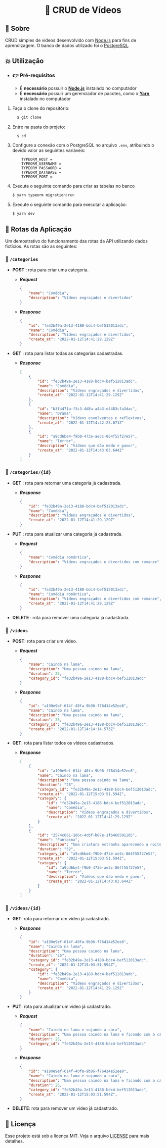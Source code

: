 <h1 align="center">
    <p> 🎥 CRUD de Vídeos </p>
</h1>

## 🔖 Sobre

CRUD simples de vídeos desenvolvido com [Node.js](https://nodejs.org/en/t) para fins de aprendizagem. O banco de dados utilizado foi o [PostgreSQL](https://www.h2database.com/html/main.html).

## 💥 Utilização

- ### 👉 **Pré-requisitos**

  - É **necessário** possuir o **[Node.js](https://www.oracle.com/java/technologies/downloads//)** instalado no computador
  - É **necessário** possuir um gerenciador de pacotes, como o **[Yarn](https://yarnpkg.com/)**, instalado no computador

1. Faça o clone do repositório:

	```sh
	  $ git clone
	```

2. Entre na pasta do projeto:

	```sh
	  $ cd
	```

3. Configure a conexão com o PostgreSQL no arquivo `.env`, atribuindo o devido valor as seguintes variáveis:

    ```
        TYPEORM_HOST =
        TYPEORM_USERNAME =
        TYPEORM_PASSWORD =
        TYPEORM_DATABASE =
        TYPEORM_PORT =
    ```

4. Execute o seguinte comando para criar as tabelas no banco

    ```sh
    $ yarn typeorm migration:run
    ```

5. Execute o seguinte comando para executar a aplicação:

    ```sh
    $ yarn dev
    ```
## 🔰 Rotas da Aplicação

Um demostrativo do funcionamento das rotas da API utilizando dados fictícios. As rotas são as seguintes:

### 🚏 `/categories`

* **POST** : rota para criar uma categoria.

    - ***Request***

        ```json
        {
	        "name": "Comédia",
	        "description": "Vídeos engraçados e divertidos"
        }
        ```

    - ***Response***

        ```json
        {
            "id": "fe32b49a-2e13-4188-bdc4-bef512013adc",
            "name": "Comédia",
	        "description": "Vídeos engraçados e divertidos",
            "create_at": "2022-01-12T14:41:29.129Z"
        }
        ```
* **GET** : rota para listar todas as categorias cadastradas.

    - ***Response***

        ```json
        [
            {
                "id": "fe32b49a-2e13-4188-bdc4-bef512013adc",
                "name": "Comédia",
	            "description": "Vídeos engraçados e divertidos",
                "create_at": "2022-01-12T14:41:29.129Z"
            },
            {
                "id": "b3f4471a-f3c3-4d8a-a4a3-e4483cfa3dac",
                "name": "Drama",
	            "description": "Vídeos envolventes e reflexivos",
                "create_at": "2022-01-12T14:42:23.071Z"
            },
            {
                "id": "a9cd6be4-f9b0-473e-ae3c-864f55f27e57",
                "name": "Terror",
	            "description": "Vídeos que dão medo e pavor",
                "create_at": "2022-01-12T14:43:03.644Z"
            }
        ]
        ```
### 🚏 `/categories/{id}`

* **GET** : rota para retornar uma categoria já cadastrada.

    - ***Response***

        ```json
        {
            "id": "fe32b49a-2e13-4188-bdc4-bef512013adc",
            "name": "Comédia",
	        "description": "Vídeos engraçados e divertidos",
            "create_at": "2022-01-12T14:41:29.129Z"
        }
        ```

* **PUT** :  rota para atualizar uma categoria já cadastrada.

    - ***Request***

        ```json
        {
            "name": "Comédia romântica",
	        "description": "Vídeos engraçados e divertidos com romance"
        }
        ```

    - ***Response***

        ```json
        {
            "id": "fe32b49a-2e13-4188-bdc4-bef512013adc",
            "name": "Comédia romântica",
	        "description": "Vídeos engraçados e divertidos com romance",
            "create_at": "2022-01-12T14:41:29.129Z"
        }
        ```

* **DELETE** : rota para remover uma categoria já cadastrada.

### 🚏 `/videos`

* **POST**: rota para criar um vídeo.

    - ***Request***

        ```json
        {
            "name": "Caindo na lama",
            "description": "Uma pessoa caindo na lama",
            "duration": 25,
            "category_id": "fe32b49a-2e13-4188-bdc4-bef512013adc"
        }
        ```

    - ***Response***

        ```json
        {
	        "id": "a190e9ef-614f-40fa-9b96-f76414e52ee8",
	        "name": "Caindo na lama",
	        "description": "Uma pessoa caindo na lama",
	        "duration": 25,
	        "category_id": "fe32b49a-2e13-4188-bdc4-bef512013adc",
	        "create_at": "2022-01-12T14:14:14.573Z"
        }
        ```

* **GET**: rota para listar todos os vídeos cadastrados.

    - ***Response***

        ```json
        [
            {
                "id": "a190e9ef-614f-40fa-9b96-f76414e52ee8",
                "name": "Caindo na lama",
                "description": "Uma pessoa caindo na lama",
                "duration": "25",
                "category_id": "fe32b49a-2e13-4188-bdc4-bef512013adc",
                "create_at": "2022-01-12T15:03:51.594Z",
                "category": {
                    "id": "fe32b49a-2e13-4188-bdc4-bef512013adc",
                    "name": "Comédia",
                    "description": "Vídeos engraçados e divertidos",
                    "create_at": "2022-01-12T14:41:29.129Z"
                }
            },
            {
                "id": "2574c661-186c-4cbf-b07e-1f6466501105",
                "name": "Fantasma",
                "description": "Uma criatura estranha aparecendo a noite",
                "duration": "32",
                "category_id": "a9cd6be4-f9b0-473e-ae3c-864f55f27e57",
                "create_at": "2022-01-12T15:03:51.594Z",
                "category": {
                    "id": "a9cd6be4-f9b0-473e-ae3c-864f55f27e57",
                    "name": "Terror",
	                "description": "Vídeos que dão medo e pavor",
                    "create_at": "2022-01-12T14:43:03.644Z"
                }
            }
        ]
        ```
### 🚏 `/videos/{id}`

* **GET**: rota para retornar um vídeo já cadastrado.

    - ***Response***

        ```json
        {
            "id": "a190e9ef-614f-40fa-9b96-f76414e52ee8",
            "name": "Caindo na lama",
            "description": "Uma pessoa caindo na lama",
            "duration": "25",
            "category_id": "fe32b49a-2e13-4188-bdc4-bef512013adc",
            "create_at": "2022-01-12T15:03:51.594Z",
            "category": {
                "id": "fe32b49a-2e13-4188-bdc4-bef512013adc",
                "name": "Comédia",
                "description": "Vídeos engraçados e divertidos",
                "create_at": "2022-01-12T14:41:29.129Z"
            }
        }
        ```

* **PUT**: rota para atualizar um vídeo já cadastrado.

    - ***Request***

        ```json
        {
            "name": "Caindo na lama e sujando a cara",
            "description": "Uma pessoa caindo na lama e ficando com a cara toda suja",
            "duration": 25,
            "category_id": "fe32b49a-2e13-4188-bdc4-bef512013adc"
        }
        ```

    - ***Response***

        ```json
        {
            "id": "a190e9ef-614f-40fa-9b96-f76414e52ee8",
            "name": "Caindo na lama e sujando a cara",
            "description": "Uma pessoa caindo na lama e ficando com a cara toda suja",
            "duration": 25,
            "category_id": "fe32b49a-2e13-4188-bdc4-bef512013adc",
            "create_at": "2022-01-12T15:03:51.594Z",
        }
        ```

* **DELETE**: rota para remover um vídeo já cadastrado.

## 📃 Licença

Esse projeto está sob a licença MIT. Veja o arquivo [LICENSE](LICENSE) para mais detalhes.
